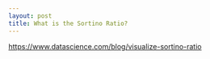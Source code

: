 ```yaml
---
layout: post
title: What is the Sortino Ratio?
---
```


https://www.datascience.com/blog/visualize-sortino-ratio
